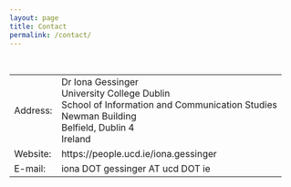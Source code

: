 ```yaml
---
layout: page
title: Contact
permalink: /contact/
---
```


<table>
  <tbody>
    <tr>
      <td>Address:</td>
      <td>Dr Iona Gessinger <br>
        University College Dublin <br> 
        School of Information and Communication Studies <br> 
        Newman Building <br>
        Belfield, Dublin 4 <br>
        Ireland </td>
    </tr>
<!--
    <tr>
      <td>Office:</td>
      <td>TBA</td>
    </tr> 
    <tr>
      <td>Telephone:</td>
      <td>TBA</td>
    </tr>
-->
      <tr>
      <td>Website:</td>
      <td>https://people.ucd.ie/iona.gessinger</td>
      </tr>
      <tr>
      <td>E-mail:</td>
      <td>iona DOT gessinger AT ucd DOT ie</td>
    </tr>
  </tbody>
</table>

<!--
![Foto]({{ site.url }}/images/c72.jpg "Campus C72"){:height="260px" .center-image}
Saarland University, Campus C7.2
-->
